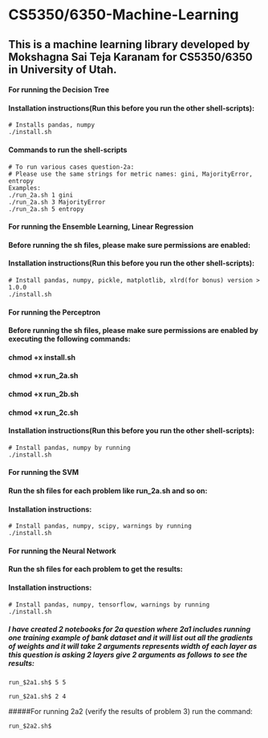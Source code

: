 # CS5350/6350-Machine-Learning
## This is a machine learning library developed by Mokshagna Sai Teja Karanam for CS5350/6350 in University of Utah.
#### For running the Decision Tree
#### Installation instructions(Run this before you run the other shell-scripts):
```
# Installs pandas, numpy
./install.sh
```  
  
#### Commands to run the shell-scripts
```
# To run various cases question-2a:
# Please use the same strings for metric names: gini, MajorityError, entropy
Examples:
./run_2a.sh 1 gini
./run_2a.sh 3 MajorityError
./run_2a.sh 5 entropy

```

#### For running the Ensemble Learning, Linear Regression

#### Before running the sh files, please make sure permissions are enabled:
#### Installation instructions(Run this before you run the other shell-scripts):
```
# Install pandas, numpy, pickle, matplotlib, xlrd(for bonus) version > 1.0.0
./install.sh
```  

#### For running the Perceptron
#### Before running the sh files, please make sure permissions are enabled by executing the following commands:
#### chmod +x install.sh
#### chmod +x run_2a.sh
#### chmod +x run_2b.sh
#### chmod +x run_2c.sh
#### Installation instructions(Run this before you run the other shell-scripts):
```
# Install pandas, numpy by running
./install.sh
```  
#### For running the SVM
#### Run the sh files for each problem like run_2a.sh and so on:
#### Installation instructions:
```
# Install pandas, numpy, scipy, warnings by running
./install.sh
```  

#### For running the Neural Network
#### Run the sh files for each problem to get the results:
#### Installation instructions:
```
# Install pandas, numpy, tensorflow, warnings by running
./install.sh
```  

##### I have created 2 notebooks for 2a question where 2a1 includes running one training example of bank dataset and it will list out all the gradients of weights and it will take 2 arguments represents width of each layer as this question is asking 2 layers give 2 arguments as follows to see the results:
```
run_$2a1.sh$ 5 5

run_$2a1.sh$ 2 4
```
#####For running 2a2 (verify the results of problem 3) run the command:
```
run_$2a2.sh$
```
